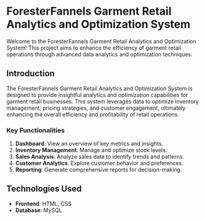 # ForesterFannels Garment Retail Analytics and Optimization System

Welcome to the ForesterFannels Garment Retail Analytics and Optimization System! This project aims to enhance the efficiency of garment retail operations through advanced data analytics and optimization techniques.

## Introduction

The ForesterFannels Garment Retail Analytics and Optimization System is designed to provide insightful analytics and optimization capabilities for garment retail businesses. This system leverages data to optimize inventory management, pricing strategies, and customer engagement, ultimately enhancing the overall efficiency and profitability of retail operations.

### Key Functionalities

1. **Dashboard**: View an overview of key metrics and insights.
2. **Inventory Management**: Manage and optimize stock levels.
3. **Sales Analysis**: Analyze sales data to identify trends and patterns.
4. **Customer Analytics**: Explore customer behavior and preferences.
5. **Reporting**: Generate comprehensive reports for decision-making.

## Technologies Used

- **Frontend**: HTML, CSS
- **Database**: MySQL
